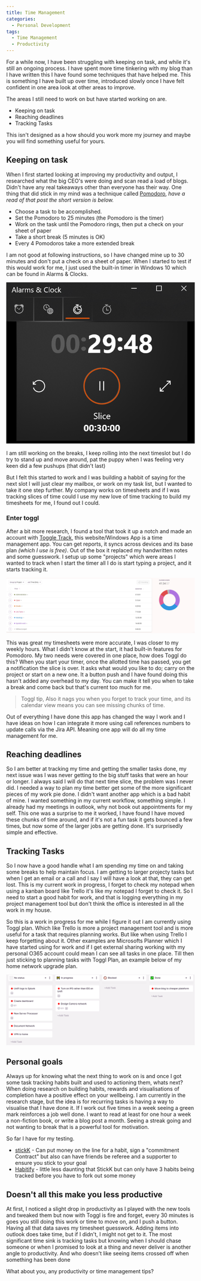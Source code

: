 ```yaml
---
title: Time Management
categories:
  - Personal Development
tags:
  - Time Management
  - Productivity
---
```


For a while now, I have been struggling with keeping on task, and while it's still an ongoing process. I have spent more time tinkering with my blog than I have written this I have found some techniques that have helped me. This is something I have built up over time, introduced slowly once I have felt confident in one area look at other areas to improve.

The areas I still need to work on but have started working on are.

* Keeping on task
* Reaching deadlines
* Tracking Tasks

This isn't designed as a how should you work more my journey and maybe you will find something useful for yours.

## Keeping on task

When I first started looking at improving my productivity and output, I researched what the big CEO's were doing and scan read a load of blogs. Didn't have any real takeaways other than everyone has their way. One thing that did stick in my mind was a technique called [Pomodoro](https://lifehacker.com/productivity-101-a-primer-to-the-pomodoro-technique-1598992730), *have a read of that post the short version is below.*

* Choose a task to be accomplished.
* Set the Pomodoro to 25 minutes (the Pomodoro is the timer)
* Work on the task until the Pomodoro rings, then put a check on your sheet of paper
* Take a short break (5 minutes is OK)
* Every 4 Pomodoros take a more extended break

I am not good at following instructions, so I have changed mine up to 30 minutes and don't put a check on a sheet of paper. When I started to test if this would work for me, I just used the built-in timer in Windows 10 which can be found in Alarms & Clocks.

![Windows 10 build in timer](/images/time-management-windows-timer.png)

I am still working on the breaks, I keep rolling into the next timeslot but I do try to stand up and move around, pat the puppy when I was feeling very keen did a few pushups (that didn't last)

But I felt this started to work and I was building a habbit of saying for the next slot I will just clear my mailbox, or work on my task list, but I wanted to take it one step further. My company works on timesheets and if I was tracking slices of time could I use my new love of time tracking to build my timesheets for me, I found out I could.

### Enter toggl

After a bit more research, I found a tool that took it up a notch and made an account with [Toggle Track](https://track.toggl.com), this website/Windows App is a time management app. You can get reports, it syncs across devices and its base plan *(which I use is free)*. Out of the box it replaced my handwritten notes and some guesswork. I setup up some "projects" which were areas I wanted to track when I start the timer all I do is start typing a project, and it starts tracking it.

![Toggle Time reporting](/images/time-management-toggle-report.png)

This was great my timesheets were more accurate, I was closer to my weekly hours. What I didn't know at the start, it had built-in features for Pomodoro. My two needs were covered in one place, how does Toggl do this? When you start your timer, once the allotted time has passed, you get a notification the slice is over. It asks what would you like to do; carry on the project or start on a new one. It a button push and I have found doing this hasn't added any overhead to my day. You can make it tell you when to take a break and come back but that's current too much for me. 

> Toggl tip, Also it nags you when you forget to track your time, and its calendar view means you can see missing chunks of time.

Out of everything I have done this app has changed the way I work and I have ideas on how I can integrate it more using call references numbers to update calls via the Jira API. Meaning one app will do all my time management for me.

## Reaching deadlines

So I am better at tracking my time and getting the smaller tasks done, my next issue was I was never getting to the big stuff tasks that were an hour or longer. I always said I will do that next time slice, the problem was I never did. I needed a way to plan my time better get some of the more significant pieces of my work pie done. I didn't want another app which is a bad habit of mine. I wanted something in my current workflow, something simple. I already had my meetings in outlook, why not book out appointments for my self. This one was a surprise to me it worked, I have found I have moved these chunks of time around, and if it's not a fun task it gets bounced a few times, but now some of the larger jobs are getting done. It's surprisedly simple and effective.

## Tracking Tasks

So I now have a good handle what I am spending my time on and taking some breaks to help maintain focus. I am getting to larger projecty tasks but when I get an email or a call and I say I will have a look at that, they can get lost. This is my current work in progress, I forget to check my notepad when using a kanban board like Trello it's like my notepad I forget to check it. So I need to start a good habit for work, and that is logging everything in my project management tool but don't think the office is interested in all the work in my house.

So this is a work in progress for me while I figure it out I am currently using Toggl plan. Which like Trello is more a project management tool and is more useful for a task that requires planning works. But like when using Trello I keep forgetting about it. Other examples are Microsofts Planner which I have started using for work and if I get external sharing working with my personal O365 account could mean I can see all tasks in one place. Till then just sticking to planning tasks with Toggl Plan, an example below of my home network upgrade plan.

![Toggl Plan](/images/time-management-toggle-plan.png)

## Personal goals

Always up for knowing what the next thing to work on is and once I got some task tracking habits built and used to actioning them, whats next? When doing research on building habits, rewards and visualisations of completion have a positive effect on your wellbeing. I am currently in the research stage, but the idea is for recurring tasks is having a way to visualise that I have done it. If I work out five times in a week seeing a green mark reinforces a job well done. I want to read at least for one hour a week a non-fiction book, or write a blog post a month. Seeing a streak going and not wanting to break that is a powerful tool for motivation.

So far I have for my testing.

* [stickK](https://www.stickk.com/) - Can put money on the line for a habit, sign a "commitment Contract" but also can have friends be referee and a supporter to ensure you stick to your goal
* [Habitify](https://habitify.me) - little less daunting that StickK but can only have 3 habits being tracked before you have to fork out some money

## Doesn't all this make you less productive

At first, I noticed a slight drop in productivity as I played with the new tools and tweaked them but now with Toggl is fire and forget, every 30 minutes is goes you still doing this work or time to move on, and I push a button. Having all that data saves my timesheet guesswork. Adding items into outlook does take time, but if I didn't, I might not get to it. The most significant time sink is tracking tasks but knowing when I should chase someone or when I promised to look at a thing and never deliver is another angle to productivity. And who doesn't like seeing items crossed off when something has been done

What about you, any productivity or time management tips?